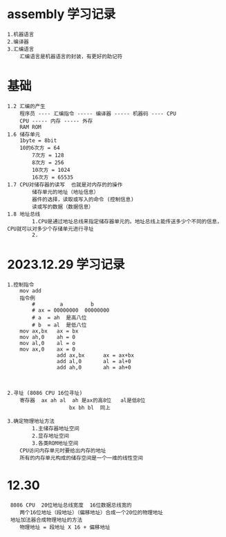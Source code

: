 # assembly 学习记录

    1.机器语言
    2.编译器
    3.汇编语言
        汇编语言是机器语言的封装，有更好的助记符





# 基础
    1.2 汇编的产生
        程序员 ---- 汇编指令 ----- 编译器 ----- 机器码 ---- CPU
        CPU ----- 内存 ----- 外存 
        RAM ROM
    1.6 储存单元
        1byte = 8bit
        10的6次方 = 64
            7次方 = 128
            8次方 = 256
            10次方 = 1024
            16次方 = 65535
    1.7 CPU对储存器的读写  也就是对内存的的操作
            储存单元的地址（地址信息）
            器件的选择，读取或写入的命令 (控制信息)
            读或写的数据（数据信息）
    1.8 地址总线
            1.CPU是通过地址总线来指定储存器单元的。地址总线上能传送多少个不同的信息，CPU就可以对多少个存储单元进行寻址
            2.
# 2023.12.29 学习记录
    
    1.控制指令 
        mov add
        指令例
            #        a         b
            # ax = 00000000  00000000
            # a  = ah  是高八位
            # b  = al  是低八位
        mov ax,bx   ax = bx
        mov ah,0    ah = 0       
        mov al,0    al = o
        mov ax,0    ax = 0
                    add ax,bx      ax = ax+bx
                    add al,0       al = al+0
                    add ah,0       ah = ah+0   



    2.寻址 (8086 CPU 16位寻址)
        寄存器  ax ah al  ah 是ax的高8位   al是低8位
                        bx bh bl  同上

    3.确定物理地址方法
            1.主储存器地址空间
            2.显存地址空间
            3.各类ROM地址空间
        CPU访问内存单元时要给出内存的地址
        所有的内存单元构成的储存空间是一个一维的线性空间

# 12.30
     8086 CPU  20位地址总线宽度  16位数据总线宽的
        两个16位地址（段地址）（偏移地址）合成一个20位的物理地址
     地址加法器合成物理地址的方法
        物理地址 = 段地址 X 16 + 偏移地址
        


        